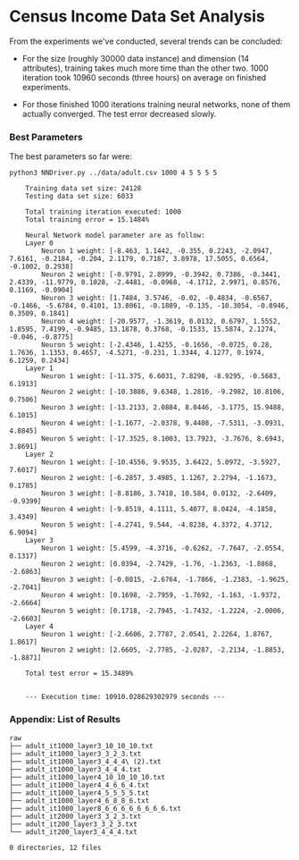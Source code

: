 # Census Income Data Set Analysis

From the experiments we've conducted, several trends can be concluded:

-   For the size (roughly 30000 data instance) and dimension (14 attributes),
    training takes much more time than the other two. 1000 iteration took
    10960 seconds (three hours) on average on finished experiments.

-   For those finished 1000 iterations training neural networks, none of them
    actually converged. The test error decreased slowly.


### Best Parameters

The best parameters so far were:

    python3 NNDriver.py ../data/adult.csv 1000 4 5 5 5 5

        Training data set size: 24128 
        Testing data set size: 6033 

        Total training iteration executed: 1000
        Total training error = 15.1484% 

        Neural Network model parameter are as follow:
        Layer 0
            Neuron 1 weight: [-8.463, 1.1442, -0.355, 0.2243, -2.0947, 7.6161, -0.2184, -0.204, 2.1179, 0.7187, 3.8978, 17.5055, 0.6564, -0.1002, 0.2938]
            Neuron 2 weight: [-0.9791, 2.8999, -0.3942, 0.7386, -0.3441, 2.4339, -11.9779, 0.1028, -2.4481, -0.0968, -4.1712, 2.9971, 0.8576, 0.1169, -0.0904]
            Neuron 3 weight: [1.7484, 3.5746, -0.02, -0.4834, -0.6567, -0.1466, -5.6784, 0.4101, 13.8061, -0.1889, -0.135, -10.3054, -0.8946, 0.3509, 0.1841]
            Neuron 4 weight: [-20.9577, -1.3619, 0.0132, 0.6797, 1.5552, 1.8595, 7.4199, -0.9485, 13.1878, 0.3768, -0.1533, 15.5874, 2.1274, -0.046, -0.8775]
            Neuron 5 weight: [-2.4346, 1.4255, -0.1656, -0.0725, 0.28, 1.7636, 1.1353, 0.4657, -4.5271, -0.231, 1.3344, 4.1277, 0.1974, 6.1259, 0.2434]
        Layer 1
            Neuron 1 weight: [-11.375, 6.6031, 7.8298, -8.9295, -0.5683, 6.1913]
            Neuron 2 weight: [-10.3886, 9.6348, 1.2816, -9.2982, 10.8106, 0.7506]
            Neuron 3 weight: [-13.2133, 2.0884, 8.0446, -3.1775, 15.9488, 6.1015]
            Neuron 4 weight: [-1.1677, -2.0378, 9.4408, -7.5311, -3.0931, 4.8845]
            Neuron 5 weight: [-17.3525, 8.1003, 13.7923, -3.7676, 8.6943, 3.8691]
        Layer 2
            Neuron 1 weight: [-10.4556, 9.9535, 3.6422, 5.0972, -3.5927, 7.6017]
            Neuron 2 weight: [-6.2857, 3.4985, 1.1267, 2.2794, -1.1673, 0.1785]
            Neuron 3 weight: [-8.8186, 3.7418, 10.584, 0.0132, -2.6409, -0.9399]
            Neuron 4 weight: [-9.8519, 4.1111, 5.4077, 8.0424, -4.1858, 3.4349]
            Neuron 5 weight: [-4.2741, 9.544, -4.8238, 4.3372, 4.3712, 6.9094]
        Layer 3
            Neuron 1 weight: [5.4599, -4.3716, -0.6262, -7.7647, -2.0554, 0.1317]
            Neuron 2 weight: [0.0394, -2.7429, -1.76, -1.2363, -1.8868, -2.6863]
            Neuron 3 weight: [-0.0815, -2.6764, -1.7866, -1.2383, -1.9625, -2.7041]
            Neuron 4 weight: [0.1698, -2.7959, -1.7692, -1.163, -1.9372, -2.6664]
            Neuron 5 weight: [0.1718, -2.7945, -1.7432, -1.2224, -2.0006, -2.6603]
        Layer 4
            Neuron 1 weight: [-2.6606, 2.7787, 2.0541, 2.2264, 1.8767, 1.8617]
            Neuron 2 weight: [2.6605, -2.7785, -2.0287, -2.2134, -1.8853, -1.8871]

        Total test error = 15.3489% 


        --- Execution time: 10910.028629302979 seconds ---

### Appendix: List of Results

    raw
    ├── adult_it1000_layer3_10_10_10.txt
    ├── adult_it1000_layer3_3_2_3.txt
    ├── adult_it1000_layer3_4_4_4\ (2).txt
    ├── adult_it1000_layer3_4_4_4.txt
    ├── adult_it1000_layer4_10_10_10_10.txt
    ├── adult_it1000_layer4_4_6_6_4.txt
    ├── adult_it1000_layer4_5_5_5_5.txt
    ├── adult_it1000_layer4_6_8_8_6.txt
    ├── adult_it1000_layer8_6_6_6_6_6_6_6_6.txt
    ├── adult_it2000_layer3_3_2_3.txt
    ├── adult_it200_layer3_3_2_3.txt
    └── adult_it200_layer3_4_4_4.txt

    0 directories, 12 files
